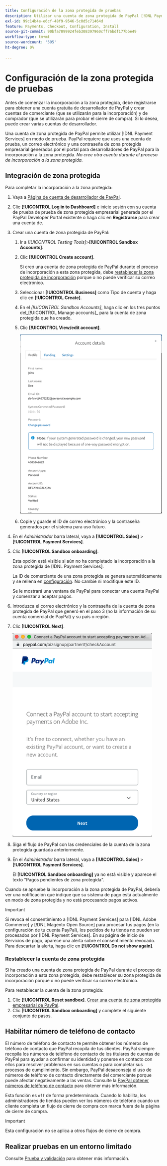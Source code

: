 ```yaml
---
title: Configuración de la zona protegida de pruebas
description: Utilizar una cuenta de zona protegida de PayPal [!DNL Payment Services] en modo de prueba.
exl-id: 99c14b4e-e6cf-48f9-9546-5c0d5c71464d
feature: Payments, Checkout, Configuration, Install
source-git-commit: 90bfa7099924feb308397960cff76bdf177bbe49
workflow-type: tm+mt
source-wordcount: '595'
ht-degree: 0%

---
```


# Configuración de la zona protegida de pruebas

Antes de comenzar la incorporación a la zona protegida, debe registrarse para obtener una cuenta gratuita de desarrollador de PayPal y crear cuentas de comerciante (que se utilizarán para la incorporación) y de comprador (que se utilizarán para probar el cierre de compra). Si lo desea, puede crear varias cuentas de desarrollador.

Una cuenta de zona protegida de PayPal permite utilizar [!DNL Payment Services] en modo de prueba. PayPal requiere que uses una cuenta de prueba, un correo electrónico y una contraseña de zona protegida empresarial generados por el portal para desarrolladores de PayPal para la incorporación a la zona protegida. *No cree otra cuenta durante el proceso de incorporación a la zona protegida.*

## Integración de zona protegida

Para completar la incorporación a la zona protegida:

1. Vaya a [Página de cuenta de desarrollador de PayPal](https://developer.paypal.com/developer/accounts/).
1. Clic **[!UICONTROL Log in to Dashboard]** e inicie sesión con su cuenta de prueba de prueba de zona protegida empresarial generada por el PayPal Developer Portal existente o haga clic en **Registrarse** para crear una cuenta de.
1. Crear una cuenta de zona protegida de PayPal:
   1. Ir a _[!UICONTROL Testing Tools]_>**[!UICONTROL Sandbox Accounts]**.
   1. Clic **[!UICONTROL Create account]**.

      Si creó una cuenta de zona protegida de PayPal durante el proceso de incorporación a esta zona protegida, debe [restablecer la zona protegida de incorporación](#reset-your-sandbox-account) porque o no puede verificar su correo electrónico.

   1. Seleccionar **[!UICONTROL Business]** como Tipo de cuenta y haga clic en **[!UICONTROL Create]**.
   1. En el _[!UICONTROL Sandbox Accounts]_, haga clic en los tres puntos del_[!UICONTROL Manage accounts]_ para la cuenta de zona protegida que ha creado.
   1. Clic **[!UICONTROL View/edit account]**.

      ![PayPal: ver/editar cuenta de zona protegida](assets/onboarding-viewedit-sandbox.png)

   1. Copie y guarde el ID de correo electrónico y la contraseña generados por el sistema para uso futuro.

1. En el _Administrador_ barra lateral, vaya a **[!UICONTROL Sales]** > **[!UICONTROL Payment Services]**.
1. Clic **[!UICONTROL Sandbox onboarding]**.

   Esta opción está visible si aún no ha completado la incorporación a la zona protegida de [!DNL Payment Services].

   La ID de comerciante de una zona protegida se genera automáticamente y se rellena en [configuración](settings.md). No cambie ni modifique este ID.

   Se le mostrará una ventana de PayPal para conectar una cuenta PayPal y comenzar a aceptar pagos.

1. Introduzca el correo electrónico y la contraseña de la cuenta de zona protegida de PayPal que generó en el paso 3 (no la información de su cuenta comercial de PayPal) y su país o región.
1. Clic **[!UICONTROL Next]**.

   ![PayPal: conecta tu cuenta PayPal para realizar pagos](assets/paypal-connectacct.png)

1. Siga el flujo de PayPal con las credenciales de la cuenta de la zona protegida guardada anteriormente.
1. En el _Administrador_ barra lateral, vaya a **[!UICONTROL Sales]** > **[!UICONTROL Payment Services]**.

   El **[!UICONTROL Sandbox onboarding]** ya no está visible y aparece el texto &quot;Pagos pendientes de zona protegida&quot;.

Cuando se apruebe la incorporación a la zona protegida de PayPal, debería ver una notificación que indique que su sistema de pago está actualmente en modo de zona protegida y no está procesando pagos activos.

>[!IMPORTANT]
>
>Si revoca el consentimiento a [!DNL Payment Services] para [!DNL Adobe Commerce] y [!DNL Magento Open Source] para procesar tus pagos (en la configuración de tu cuenta PayPal), los pedidos de tu tienda no pueden ser procesados por [!DNL Payment Services]. En su página de inicio de Servicios de pago, aparece una alerta sobre el consentimiento revocado. Para descartar la alerta, haga clic en **[!UICONTROL Do not show again]**.

### Restablecer la cuenta de zona protegida

Si ha creado una cuenta de zona protegida de PayPal durante el proceso de incorporación a esta zona protegida, debe restablecer su zona protegida de incorporación porque o no puede verificar su correo electrónico.

Para restablecer la cuenta de la zona protegida:

1. Clic **[!UICONTROL Reset sandbox]**. [Crear una cuenta de zona protegida empresarial de PayPal](https://developer.paypal.com/docs/api-basics/sandbox/accounts/#create-a-business-sandbox-account).
1. Clic **[!UICONTROL Sandbox onboarding]** y complete el siguiente conjunto de pasos.

## Habilitar número de teléfono de contacto

El número de teléfono de contacto te permite obtener los números de teléfono de contacto que PayPal recopila de tus clientes. PayPal siempre recopila los números de teléfono de contacto de los titulares de cuentas de PayPal para ayudar a confirmar su identidad y ponerse en contacto con ellos para resolver problemas en sus cuentas o para completar sus procesos de cumplimiento. Sin embargo, PayPal desaconseja el uso de números de teléfono de contacto directamente del comerciante porque puede afectar negativamente a las ventas. Consulte la [PayPal obtener números de teléfono de contacto](https://developer.paypal.com/docs/admin/checkout-settings/#get-contact-telephone-numbers) para obtener más información.

Esta función es `off` de forma predeterminada. Cuando lo habilita, los administradores de tiendas pueden ver los números de teléfono cuando un cliente completa un flujo de cierre de compra con marca fuera de la página de cierre de compra.

>[!IMPORTANT]
>
>Esta configuración no se aplica a otros flujos de cierre de compra.

## Realizar pruebas en un entorno limitado

Consulte [Prueba y validación](test-validate.md) para obtener más información.
